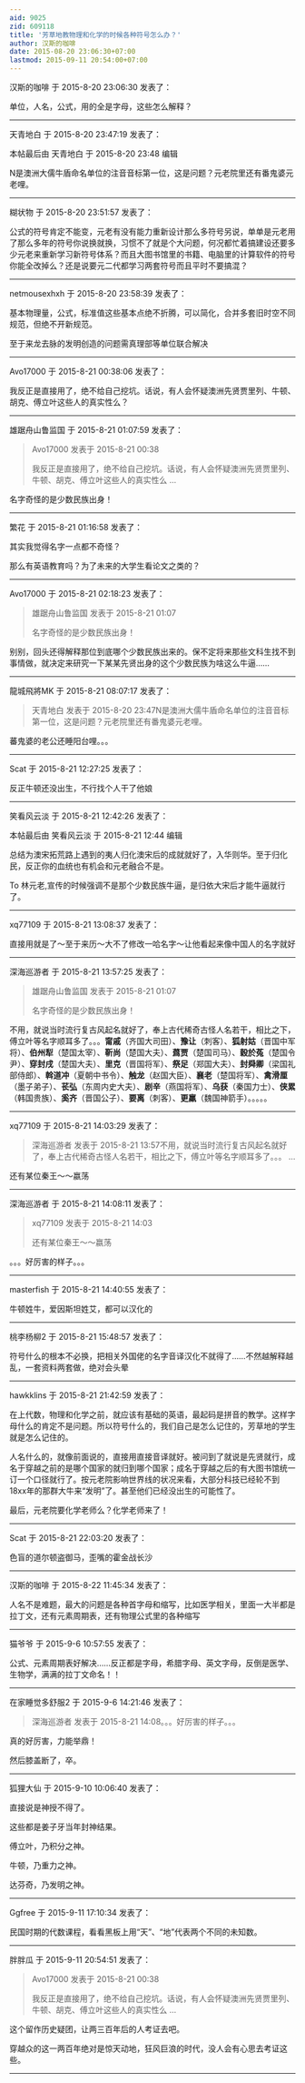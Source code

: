 ```yaml
---
aid: 9025
zid: 609118
title: '芳草地教物理和化学的时候各种符号怎么办？'
author: 汉斯的咖啡
date: 2015-08-20 23:06:30+07:00
lastmod: 2015-09-11 20:54:00+07:00
---
```


汉斯的咖啡 于 2015-8-20 23:06:30 发表了：

单位，人名，公式，用的全是字母，这些怎么解释？

---------

天青地白 于 2015-8-20 23:47:19 发表了：

本帖最后由 天青地白 于 2015-8-20 23:48 编辑 

N是澳洲大儒牛盾命名单位的注音音标第一位，这是问题？元老院里还有番鬼婆元老哩。

---------

糊状物 于 2015-8-20 23:51:57 发表了：

公式的符号肯定不能变，元老有没有能力重新设计那么多符号另说，单单是元老用了那么多年的符号你说换就换，习惯不了就是个大问题，何况都忙着搞建设还要多少元老来重新学习新符号体系？而且大图书馆里的书籍、电脑里的计算软件的符号你能全改掉么？还是说要元二代都学习两套符号而且平时不要搞混？

---------

netmousexhxh 于 2015-8-20 23:58:39 发表了：

基本物理量，公式，标准值这些基本点绝不折腾，可以简化，合并多套旧时空不同规范，但绝不开新规范。

至于来龙去脉的发明创造的问题需真理部等单位联合解决

---------

Avo17000 于 2015-8-21 00:38:06 发表了：

我反正是直接用了，绝不给自己挖坑。话说，有人会怀疑澳洲先贤贾里列、牛顿、胡克、傅立叶这些人的真实性么？

---------

雄踞舟山鲁监国 于 2015-8-21 01:07:59 发表了：

> Avo17000 发表于 2015-8-21 00:38
> 
> 我反正是直接用了，绝不给自己挖坑。话说，有人会怀疑澳洲先贤贾里列、牛顿、胡克、傅立叶这些人的真实性么 ...



名字奇怪的是少数民族出身！

---------

繁花 于 2015-8-21 01:16:58 发表了：

其实我觉得名字一点都不奇怪？

那么有英语教育吗？为了未来的大学生看论文之类的？

---------

Avo17000 于 2015-8-21 02:18:23 发表了：

> 雄踞舟山鲁监国 发表于 2015-8-21 01:07
> 
> 名字奇怪的是少数民族出身！



别别，回头还得解释那位到底哪个少数民族出来的。保不定将来那些文科生找不到事情做，就决定来研究一下某某先贤出身的这个少数民族为啥这么牛逼……

---------

龍城飛將MK 于 2015-8-21 08:07:17 发表了：

> 天青地白 发表于 2015-8-20 23:47N是澳洲大儒牛盾命名单位的注音音标第一位，这是问题？元老院里还有番鬼婆元老哩。



蕃鬼婆的老公还睡阳台哩。。。

---------

Scat 于 2015-8-21 12:27:25 发表了：

反正牛顿还没出生，不行找个人干了他娘

---------

笑看风云淡 于 2015-8-21 12:42:26 发表了：

本帖最后由 笑看风云淡 于 2015-8-21 12:44 编辑 

总结为澳宋拓荒路上遇到的夷人归化澳宋后的成就就好了，入华则华。至于归化民，反正你的血统也有机会和元老融合不是。

To 林元老,宣传的时候强调不是那个少数民族牛逼，是归依大宋后才能牛逼就行了。

---------

xq77109 于 2015-8-21 13:08:37 发表了：

直接用就是了～至于来历～大不了修改一哈名字～让他看起来像中国人的名字就好

---------

深海巡游者 于 2015-8-21 13:57:25 发表了：

> 雄踞舟山鲁监国 发表于 2015-8-21 01:07
> 
> 名字奇怪的是少数民族出身！



不用，就说当时流行复古风起名就好了，奉上古代稀奇古怪人名若干，相比之下，傅立叶等名字顺耳多了。。。**甯戚**（齐国大司田）、**豫让**（刺客）、**狐射姑**（晋国中军将）、**伯州犁**（楚国太宰）、**靳尚**（楚国大夫）、**蔿贾**（楚国司马）、**穀於菟**（楚国令尹）、**穿封戌**（楚国大夫）、**里克**（晋国将军）、**祭足**（郑国大夫）、**封舜卿**（梁国礼部侍郎）、**斡道冲**（夏朝中书令）、**触龙**（赵国大臣）、**襄老**（楚国将军）、**禽滑厘**（墨子弟子）、**苌弘**（东周内史大夫）、**剧辛**（燕国将军）、**乌获**（秦国力士）、**侠累**（韩国贵族）、**奚齐**（晋国公子）、**要离**（刺客）、**更羸**（魏国神箭手）。。。。。

---------

xq77109 于 2015-8-21 14:03:29 发表了：

> 深海巡游者 发表于 2015-8-21 13:57不用，就说当时流行复古风起名就好了，奉上古代稀奇古怪人名若干，相比之下，傅立叶等名字顺耳多了。。。 ...



还有某位秦王～～嬴荡

---------

深海巡游者 于 2015-8-21 14:08:11 发表了：

> xq77109 发表于 2015-8-21 14:03
> 
> 还有某位秦王～～嬴荡



。。。好厉害的样子。。。

---------

masterfish 于 2015-8-21 14:40:55 发表了：

牛顿姓牛，爱因斯坦姓艾，都可以汉化的

---------

桃李杨柳2 于 2015-8-21 15:48:57 发表了：

符号什么的根本不必换，把相关外国佬的名字音译汉化不就得了……不然越解释越乱，一套资料两套做，绝对会头晕

---------

hawkklins 于 2015-8-21 21:42:59 发表了：

在上代数，物理和化学之前，就应该有基础的英语，最起码是拼音的教学。这样字母什么的肯定不是问题。所以符号什么的，我们自己是怎么记住的，芳草地的学生就是怎么记住的。

人名什么的，就像前面说的，直接用直接音译就好。被问到了就说是先贤就行，成名于穿越之前的是哪个国家的就归到哪个国家；成名于穿越之后的有大图书馆统一订一个口径就行了。按元老院影响世界线的状况来看，大部分科技已经轮不到18xx年的那群大牛来“发明”了。甚至他们已经没出生的可能性了。

最后，元老院要化学老师么？化学老师来了！

---------

Scat 于 2015-8-21 22:03:20 发表了：

色盲的道尔顿盗御马，歪嘴的霍金战长沙

---------

汉斯的咖啡 于 2015-8-22 11:45:34 发表了：

人名不是难题，最大的问题是各种首字母和缩写，比如医学相关，里面一大半都是拉丁文，还有元素周期表，还有物理公式里的各种缩写

---------

猫爷爷 于 2015-9-6 10:57:55 发表了：

公式、元素周期表好解决……反正都是字母，希腊字母、英文字母，反倒是医学、生物学，满满的拉丁文命名！！

---------

在家睡觉多舒服2 于 2015-9-6 14:21:46 发表了：

> 深海巡游者 发表于 2015-8-21 14:08。。。好厉害的样子。。。



真的好厉害，力能举鼎！

然后膝盖断了，卒。

---------

狐狸大仙 于 2015-9-10 10:06:40 发表了：

直接说是神授不得了。

这些都是姜子牙当年封神结果。

傅立叶，乃积分之神。

牛顿，乃重力之神。

达芬奇，乃发明之神。

---------

Ggfree 于 2015-9-11 17:10:34 发表了：

民国时期的代数课程，看看黑板上用“天”、“地”代表两个不同的未知数。

---------

胖胖瓜 于 2015-9-11 20:54:51 发表了：

> Avo17000 发表于 2015-8-21 00:38
> 
> 我反正是直接用了，绝不给自己挖坑。话说，有人会怀疑澳洲先贤贾里列、牛顿、胡克、傅立叶这些人的真实性么 ...



这个留作历史疑团，让两三百年后的人考证去吧。

穿越众的这一两百年绝对是惊天动地，狂风巨浪的时代，没人会有心思去考证这些。

---------

